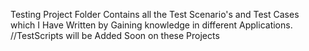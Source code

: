 Testing Project Folder Contains all the Test Scenario's and Test Cases which I Have Written by Gaining knowledge in different Applications.
         //TestScripts will be Added Soon on these Projects

